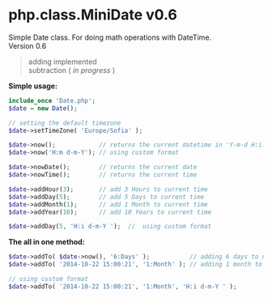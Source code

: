 # php.class.MiniDate v0.6
Simple Date class. For doing math operations with DateTime.  
Version 0.6

 > adding implemented  
 > subtraction ( *in progress* ) 

**Simple usage:**
```php
include_once 'Date.php';
$date = new Date();

// setting the default timezone
$date->setTimeZone( 'Europe/Sofia' ); 
```
 
```php
$date->now();            // returns the current datetime in 'Y-m-d H:i:s' format
$date->now('H:m d-m-Y'); // using custom format

$date->nowDate();        // returns the current date
$date->nowTime();        // returns the current time
```

```php
$date->addHour(3);       // add 3 Hours to current time
$date->addDay(5);        // add 5 Days to current time
$date->addMonth(1);      // add 1 Month to current time
$date->addYear(10);      // add 10 Years to current time

$date->addDay(5, 'H:i d-m-Y ');  //  using custom format
```

**The all in one method:**
```php
$date->addTo( $date->now(), '6:Days' );           // adding 6 days to now()
$date->addTo( '2014-10-22 15:00:21', '1:Month' ); // adding 1 month to a specific date

// using custom format
$date->addTo( '2014-10-22 15:00:21', '1:Month', 'H:i d-m-Y ' );
```
